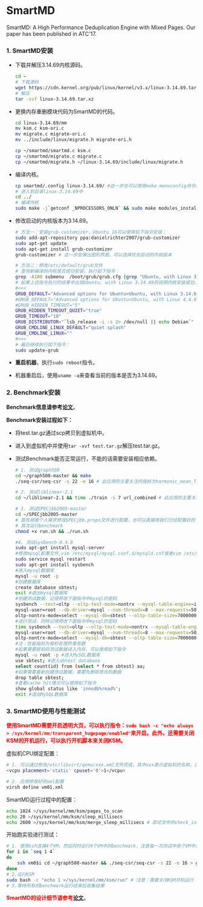 # SmartMD
SmartMD: A High Performance Deduplication  Engine with Mixed Pages. Our paper has been published in ATC'17.


### 1. SmartMD安装

* 下载并解压3.14.69内核源码。

  ```bash
  cd ~
  # 下载源码
  wget https://cdn.kernel.org/pub/linux/kernel/v3.x/linux-3.14.69.tar.xz
  # 解压
  tar -xvf linux-3.14.69.tar.xz
  ```

* 更换内存重删模块代码为SmartMD的代码。

  ```bash
  cd linux-3.14.69/mm
  mv ksm.c ksm-ori.c 
  mv migrate.c migrate-ori.c
  mv ../include/linux/migrate.h migrate-ori.h
  
  cp ~/smartmd/smartmd.c ksm.c
  cp ~/smartmd/migrate.c migrate.c
  cp ~/smartmd/migrate.h ~/linux-3.14.69/include/linux/migrate.h
  ```

* 编译内核。

  ```bash
  cp smartmd/.config linux-3.14.69/ #这一步也可以使用make menuconfig命令来选择并生成配置，smartmd使用的是默认的内核配置
  # 进入到目录linux-3.14.69中
  cd ../
  # 编译内核
  sudo make -j`getconf _NPROCESSORS_ONLN` && sudo make modules_install -j`getconf _NPROCESSORS_ONLN` && sudo make install
  ```

* 修改启动的内核版本为3.14.69。

  ```bash
  # 方法一：安装grub-customizer，Ubuntu 16可以使用如下指令安装：
  sudo add-apt-repository ppa:danielrichter2007/grub-customizer
  sudo apt-get update
  sudo apt-get install grub-customizer
  grub-customizer # 这一步会弹出图形界面，可以选择优先启动的内核版本
  
  # 方法二：修改/etc/default/grub文件
  # 查询新编译的内核是否成功安装，执行如下指令：
  grep -A100 submenu  /boot/grub/grub.cfg |grep "Ubuntu, with Linux 3.14.69"
  # 如果上述指令执行的结果中出现Ubuntu, with Linux 3.14.69则说明内核安装成功，接下来设置启动内核为3.14.69，只需要将内容修改为下面#<<<之间的内容即可。
  #<<<
  GRUB_DEFAULT="Advanced options for Ubuntu>Ubuntu, with Linux 3.14.69"
  #GRUB_DEFAULT="Advanced options for Ubuntu>Ubuntu, with Linux 4.4.0"
  #GRUB_HIDDEN_TIMEOUT="5"
  GRUB_HIDDEN_TIMEOUT_QUIET="true"
  GRUB_TIMEOUT="10"
  GRUB_DISTRIBUTOR="`lsb_release -i -s 2> /dev/null || echo Debian`"
  GRUB_CMDLINE_LINUX_DEFAULT="quiet splash"
  GRUB_CMDLINE_LINUX=""
  #<<<
  # 最后继续执行如下指令：
  sudo update-grub
  ```

* **重启机器**，执行`sudo reboot`指令。

* 机器重启后，使用`uname -a`来查看当前的版本是否为3.14.69。

### 2. Benchmark安装

**Benchmark信息请参考[论文](https://www.usenix.org/conference/atc17/technical-sessions/presentation/guo-fan)**。

**Benchmark安装过程如下：**

* 将test.tar.gz通过scp拷贝到虚拟机中。

* 进入到虚拟机中并使用`tar -xvf test.tar.gz`解压test.tar.gz。

* 测试Benchmark能否正常运行，不能的话需要安装相应依赖。

  ```bash
  # 1. 测试graph500
  cd ~/graph500-master && make
  ./seq-csr/seq-csr -s 22 -e 16 # 此应用的主要关注的指标为harmonic_mean_TEPS，越大越好。
  
  # 2. 测试liblinear-2.1
  cd ~/liblinear-2.1 && time ./train -s 7 url_combined # 此应用的主要关注指标为运行时长，越短越好。
  
  # 3. 测试SPECjbb2005-master
  cd ~/SPECjbb2005-master 
  # 首先根据个人需求修改SPECjbb.props文件进行配置，也可以直接用我们已经配置好的
  # 其次运行benchmark
  chmod +x run.sh && ./run.sh
  
  #4. 测试sysbench-0.4.8
  sudo apt-get install mysql-server
  #修改mysql配置文件,vim /etc/mysql/mysql.conf.d/mysqld.cnf或者vim /etc/mysql/my.cnf，根据自己需求而定
  sudo service mysql restart
  sudo apt-get install sysbench
  #进入mysql数据库
  mysql -u root -p
  #创建数据库
  create database sbtest;
  exit #退出mysql数据库
  #创建测试数据，记得修改下面指令中mysql的密码
  sysbench --test=oltp --oltp-test-mode=nontrx --mysql-table-engine=innodb --
  mysql-user=root --db-driver=mysql --num-threads=8 --max-requests=5000000 --
  oltp-nontrx-mode=select --mysql-db=sbtest --oltp-table-size=7000000 --oltptable-name=sbtest --mysql-host=127.0.0.1 --mysqlsocket=/var/run/mysqld/mysqld.sock --mysql-password=123 prepare
  #进行测试，同样记得修改下面指令中mysql的密码
  time sysbench --test=oltp --oltp-test-mode=nontrx --mysql-table-engine=innodb --
  mysql-user=root --db-driver=mysql --num-threads=8 --max-requests=5000000 --
  oltp-nontrx-mode=select --mysql-db=sbtest --oltp-table-size=7000000 --oltptable-name=sbtest --mysql-host=127.0.0.1 --mysqlsocket=/var/run/mysqld/mysqld.sock --mysql-password=123 run
  #注：性能指标为每秒处理的事务数
  #如果需要提前将测试数据读入内存，可以使用如下指令
  mysql -u root -p #进入MySQL数据库
  use sbtest; #进入sbtest database
  select count(id) from (select * from sbtest) aa;
  #如果需要重新创建测试数据，需要先删除原先的数据
  drop table sbtest;
  #查看cache hit情况可以使用如下指令
  show global status like 'innodb%read%';
  exit #退出MySQL数据库
  ```

### 3. SmartMD使用与性能测试

**<font color='red'>使用SmartMD需要开启透明大页，可以执行指令：`sudo bash -c "echo always > /sys/kernel/mm/transparent_hugepage/enabled"`来开启。此外，还需要关闭KSM的开机运行，可以执行开机脚本来关闭KSM。</font>**

虚拟机CPU绑定配置：

```bash
# 1. 可以通过修改/etc/libvirt/qemu/xxx.xml文件完成，其中xxx表示虚拟机的名称。比如将vm01的vcpu绑定到物理core 0上，可以第13内容如下，而其他内容无需改动:
<vcpu placement='static' cpuset='0'>1</vcpu> 

# 2. 应用修改好的xml配置
virsh define vm01.xml
```

SmartMD运行过程中的配置：

```bash
echo 1024 >/sys/kernel/mm/ksm/pages_to_scan
echo 20 >/sys/kernel/mm/ksm/sleep_millisecs
echo 2600 >/sys/kernel/mm/ksm/merge_sleep_millisecs # 即论文中的check_interval
```

开始跑实验进行测试：

```bash
# 1. 使用ssh连接4个VM，然后同时运行4个VM中的benchmark，注意每一次测试中各个VM中只运行1个benchmark且各个VM运行相同的benchmark，此处以graph500为例，可以使用类似下面的脚本：
for i in `seq 1 4`
do
	ssh vm0$i cd ~/graph500-master && ./seq-csr/seq-csr -s 22 -e 16 > graph.out
done
# 2.运行KSM
sudo bash -c "echo 1 >/sys/kernel/mm/ksm/run" # 注意：需要关闭KSM开机运行
# 3.等待所有的benchmark运行结束后收集结果
```

**<font color='red'>SmartMD的设计细节请参考[论文](https://www.usenix.org/conference/atc17/technical-sessions/presentation/guo-fan)</font>**。
